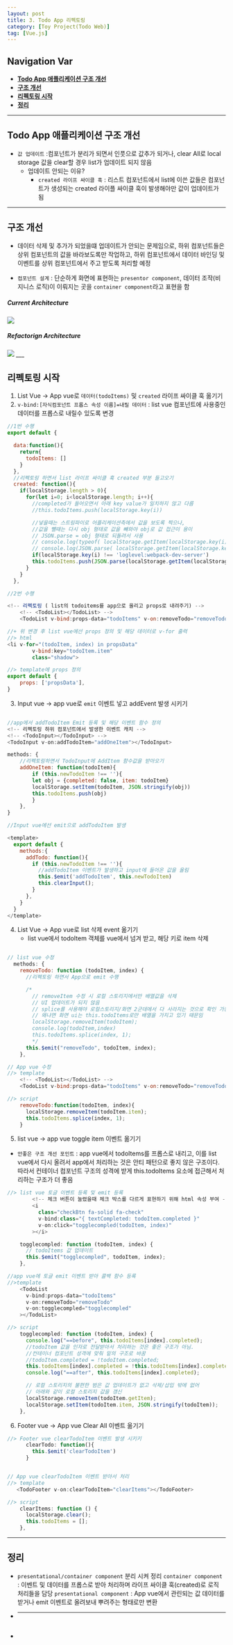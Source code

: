 ```yaml
---
layout: post
title: 3. Todo App 리펙토링
category: [Toy Project(Todo Web)]
tag: [Vue.js]
---
```


## Navigation Var

- **[Todo App 애플리케이션 구조 개선](#todo-app-애플리케이션-구조-개선)**
- **[구조 개선](#구조-개선)**
- **[리펙토링 시작](#리펙토링-시작)**
- **[정리](#정리)**

---

## Todo App 애플리케이션 구조 개선

- `값 업데이트` :컴포넌트가 분리가 되면서 인풋으로 값추가 되거나, clear All로 local storage 값을 clear할 경우 list가 업데이트 되지 않음
  - 업데이트 안되는 이유?
    - `created 라이프 싸이클 훅` : 리스트 컴포넌트에서 list에 이쓴 값들은 컴포넌트가 생성되는 created 라이플 싸이클 훅이 발생해야만 값이 업데이트가 됨

---

## 구조 개선

- 데이터 삭제 및 추가가 되었을떄 업데이트가 안되는 문제임으로, 하위 컴포넌트들은 상위 컴포넌트의 값을 바라보도록만 작업하고, 하위 컴포넌트에서 데이터 바인딩 및 이벤트를 상위 컴포넌트에서 주고 받도록 처리할 예정

* `컴포넌트 설계` : 단순하게 화면에 표현하는 `presentor component`, 데이터 조작(비지니스 로직)이 이뤄지는 곳을 `container component`라고 표현을 함

##### Current Architecture

<img src="/public/img/VueProject/1.cur_figure.png">

##### Refactorign Architecture

<img src="/public/img/VueProject/2.refactor_figure.png"> 
___

## 리펙토링 시작

1. List Vue -> App vue로 `데이터(todoItems)` 및 `created` 라이프 싸이클 훅 옮기기
2. `v-bind:[자식컴포넌트 프롭스 속성 이름]=내릴 데이터` : list vue 컴포넌트에 사용중인 데이터를 프롭스로 내릴수 있도록 변경

```javascript
//1번 수행
export default {

  data:function(){
    return{
      todoItems: []
    }
  },
  //리펙토링 하면서 list 라이프 싸이클 훅 created 부분 들고오기
  created: function(){
    if(localStorage.length > 0){
      for(let i=0; i<localStorage.length; i++){
        //completed가 들어오면서 아래 key value가 일치하지 않고 다름
        //this.todoItems.push(localStorage.key(i))

        //넣을때는 스트링파이로 어플리케이션측에서 값을 보도록 찍으나,
        //값을 뺼때는 다시 obj 형태로 값을 뺴와야 obj로 값 접근이 용이
        // JSON.parse = obj 형태로 되돌려서 사용
        // console.log(typeof( localStorage.getItem(localStorage.key(i))))
        // console.log(JSON.parse( localStorage.getItem(localStorage.key(i))))
        if(localStorage.key(i) !== 'loglevel:webpack-dev-server')
        this.todoItems.push(JSON.parse(localStorage.getItem(localStorage.key(i))))
      }
    }
  },

//2번 수행

<!-- 리펙토링 ( list의 todoitems를 app으로 올리고 props로 내려주기) -->
    <!-- <TodoList></TodoList> -->
    <TodoList v-bind:props-data="todoItems" v-on:removeTodo="removeTodo"></TodoList>

//+ 위 변경 후 list vue에선 props 정의 및 해당 데이터로 v-for 출력
//> html
<li v-for="(todoItem, index) in propsData"
        v-bind:key="todoItem.item"
        class="shadow">

//> template에 props 정의
export default {
    props: ['propsData'],
}

```

3. Input vue -> app vue로 `emit` 이벤트 넣고 addEvent 발생 시키기

```javascript

//app에서 addTodoItem Emit 등록 및 해당 이벤트 함수 정의
<!-- 리펙토링 하위 컴포넌트에서 발생한 이벤트 캐치 -->
<!-- <TodoInput></TodoInput> -->
<TodoInput v-on:addTodoItem="addOneItem"></TodoInput>

methods: {
    //리펙토링하면서 TodoInput에 AddItem 함수값을 받아오기
    addOneItem: function(todoItem){
        if (this.newTodoItem !== ''){
        let obj = {completed: false, item: todoItem}
        localStorage.setItem(todoItem, JSON.stringify(obj))
        this.todoItems.push(obj)
        }
    },
}

//Input vue에선 emit으로 addTodoItem 발생

<template>
  export default {
    methods:{
      addTodo: function(){
        if (this.newTodoItem !== ''){
          //addTodoItem 이벤트가 발생하고 input에 들어온 값을 올림
          this.$emit('addTodoItem', this.newTodoItem)
          this.clearInput();
        }
      },
    }
  }
</template>

```

4. List Vue -> App vue로 list 삭제 event 옮기기
   - list vue에서 todoItem 객체를 vue에서 넘겨 받고, 해당 키로 item 삭제

```javascript

// list vue 수정
  methods: {
    removeTodo: function (todoItem, index) {
      //리펙토링 하면서 App으로 emit 수행

      /*
        // removeItem 수정 시 로컬 스토리지에서만 배열값을 삭제
        // UI 업데이트가 되지 않음
        // splice를 사용해야 로컬스토리지/화면 2군데에서 다 사라지는 것으로 확인 가능
        // 왜냐면 화면 ui는 this.todoItems로만 배열을 가지고 있기 때문임
        localStorage.removeItem(todoItem);
        console.log(todoItem,index)
        this.todoItems.splice(index, 1);
        */
      this.$emit("removeTodo", todoItem, index);
    },

// App vue 수정
//> template
    <!-- <TodoList></TodoList> -->
    <TodoList v-bind:props-data="todoItems" v-on:removeTodo="removeTodo"></TodoList>

//> script
    removeTodo:function(todoItem, index){
      localStorage.removeItem(todoItem.item);
      this.todoItems.splice(index, 1);
    }

```

5. list vue -> app vue toggle item 이벤트 옮기기

- `안좋은 구조 개선 포인트` : app vue에서 todoItems를 프롭스로 내리고, 이를 list vue에서 다시 올려서 app에서 처리하는 것은 안티 패턴으로 좋지 않은 구조이다. 따라서 컨테이너 컴포넌트 구조의 성격에 받게 this.todoItems 요소에 접근해서 처리하는 구조가 더 좋음

```javascript
//> list vue 토글 이벤트 등록 및 emit 등록
        <!-- 체크 버튼이 눌렸을때 체크 박스를 다르게 표현하기 위해 html 속성 부여 -->
        <i
          class="checkBtn fa-solid fa-check"
          v-bind:class="{ textCompleted: todoItem.completed }"
          v-on:click="togglecompled(todoItem, index)"
        ></i>

    togglecompled: function (todoItem, index) {
      // todoItems 값 업데이트
      this.$emit("togglecompled", todoItem, index);
    },

//app vue에 토글 emit 이벤트 받아 콜백 함수 등록
//>template
    <TodoList
      v-bind:props-data="todoItems"
      v-on:removeTodo="removeTodo"
      v-on:togglecompled="togglecompled"
    ></TodoList>

//> script
    togglecompled: function (todoItem, index) {
      console.log("==before", this.todoItems[index].completed);
      //todoItem 값을 인자로 전달받아서 처리하는 것은 좋은 구조가 아님.
      //컨테이너 컴포넌트 성격에 맞춰 밑의 구조로 바꿈
      //todoItem.completed = !todoItem.completed;
      this.todoItems[index].completed = !this.todoItems[index].completed;
      console.log("==after", this.todoItems[index].completed);

      // 로컬 스토리지의 불편한 범은 값 업데이트가 없고 삭제/삽입 밖에 없어
      // 아래와 같이 로컬 스토리지 값을 갱신
      localStorage.removeItem(todoItem.getItem);
      localStorage.setItem(todoItem.item, JSON.stringify(todoItem));
    },

```

6. Footer vue -> App vue Clear All 이벤트 옮기기

```javascript
//> Footer vue clearTodoItem 이벤트 발생 시키키
      clearTodo: function(){
        this.$emit('clearTodoItem')
      }


// App vue clearTodoItem 이벤트 받아서 처리
//> template
   <TodoFooter v-on:clearTodoItem="clearItems"></TodoFooter>

//> script
    clearItems: function () {
      localStorage.clear();
      this.todoItems = [];
    },

```

---

## 정리

- `presentational/container component` 분리 시켜 정리
  `container component` : 이벤트 및 데이터를 프롭스로 받아 처리하며 라이프 싸이클 훅(created)로 로직 처리들을 담당
  `presentational component` : App vue에서 관린되는 값 데이터를 받거나 emit 이벤트로 올려보내 뿌려주는 형태로만 변환

- ***

##

-
